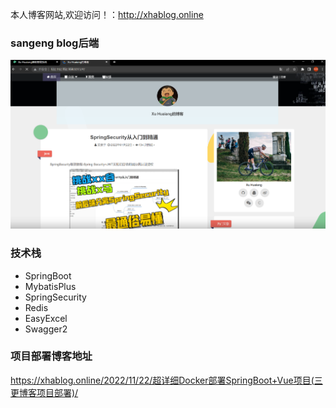本人博客网站,欢迎访问！：http://xhablog.online

### sangeng blog后端
![img.png](/resource/website.png)
### 技术栈
* SpringBoot
* MybatisPlus
* SpringSecurity
* Redis
* EasyExcel
* Swagger2

### 项目部署博客地址
https://xhablog.online/2022/11/22/超详细Docker部署SpringBoot+Vue项目(三更博客项目部署)/
